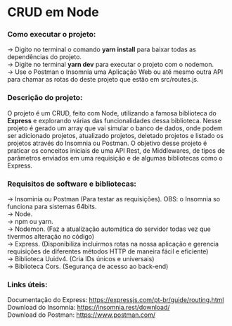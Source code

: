 # CRUD em Node 

### Como executar o projeto:
->  Digito no terminal o comando **yarn install** para baixar todas as dependências do projeto.  
->  Digite no terminal **yarn dev** para executar o projeto com o nodemon.  
-> Use o Postman o Insomnia uma Aplicação Web ou até mesmo outra API para chamar as rotas do deste projeto que estão em src/routes.js.  

### Descrição do projeto: 
O projeto é um CRUD, feito com Node, utilizando a famosa biblioteca do **Express** e explorando várias das funcionalidades dessa biblioteca. Nesse projeto é gerado um array que vai simular o banco de dados, onde podem ser adicionado projetos, atualizado projetos, deletado projetos e listado os projetos através do Insomnia ou Postman. O objetivo desse projeto é praticar os conceitos iniciais de uma API Rest, de Middlewares, de tipos de parâmetros enviados em uma requisição e de algumas bibliotecas como o Express.  

### Requisitos de software e bibliotecas:
-> Insominia ou Postman (Para testar as requisições). OBS: o Insomnia so funciona para sistemas 64bits.  
-> Node.  
-> npm ou yarn.  
-> Nodemon. (Faz a atualização automática do servidor todas vez que tivermos alteração no código)  
-> Express. (Disponibiliza incluirmos rotas na nossa aplicação e gerencia requisições de diferentes métodos HTTP de maneira fácil e eficiente)   
-> Biblioteca Uuidv4. (Cria IDs únicos e universais)  
-> Biblioteca Cors. (Segurança de acesso ao back-end)  

### Links úteis:
Documentação do Express: https://expressjs.com/pt-br/guide/routing.html  
Download do Insomnia: https://insomnia.rest/download/  
Download do Postman: https://www.postman.com/  
